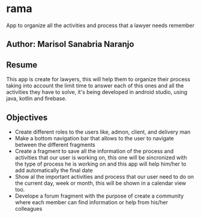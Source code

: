 # rama
App to organize all the activities and process that a lawyer needs remember

## Author: Marisol Sanabria Naranjo


## Resume

This app is create for lawyers, this will help them to organize their process taking into account the limit time to answer each of this ones and all the activities they have to solve, it's being developed in android studio, using java, kotlin and firebase.

## Objectives


- Create different roles to the users like, admon, client, and delivery man
- Make a bottom navigation bar that allows to the user to navigate between the different fragments
- Create a fragment to save all the information of the process and activities that our user is working on, this one will be sincronized with the type of process he is working on and this app will help him/her to add automatically the final date
- Show al the important activities and process that our user need to do on the current day, week or month, this will be shown in a calendar view too.
- Develope a forum fragment with the purpose of create a community where each member can find information or help from his/her 
colleagues


